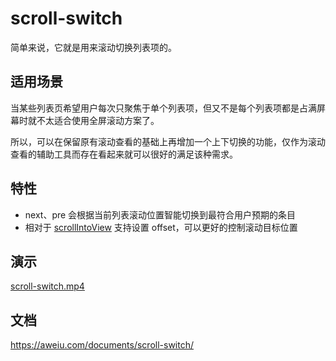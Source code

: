 # scroll-switch

简单来说，它就是用来滚动切换列表项的。

## 适用场景

当某些列表页希望用户每次只聚焦于单个列表项，但又不是每个列表项都是占满屏幕时就不太适合使用全屏滚动方案了。

所以，可以在保留原有滚动查看的基础上再增加一个上下切换的功能，仅作为滚动查看的辅助工具而存在看起来就可以很好的满足该种需求。

## 特性

- next、pre 会根据当前列表滚动位置智能切换到最符合用户预期的条目
- 相对于 [scrollIntoView](https://developer.mozilla.org/zh-CN/docs/Web/API/Element/scrollIntoView) 支持设置 offset，可以更好的控制滚动目标位置

## 演示

[scroll-switch.mp4](https://aweiu.com/documents/scroll-switch/scroll-switch.mp4)

## 文档

https://aweiu.com/documents/scroll-switch/
